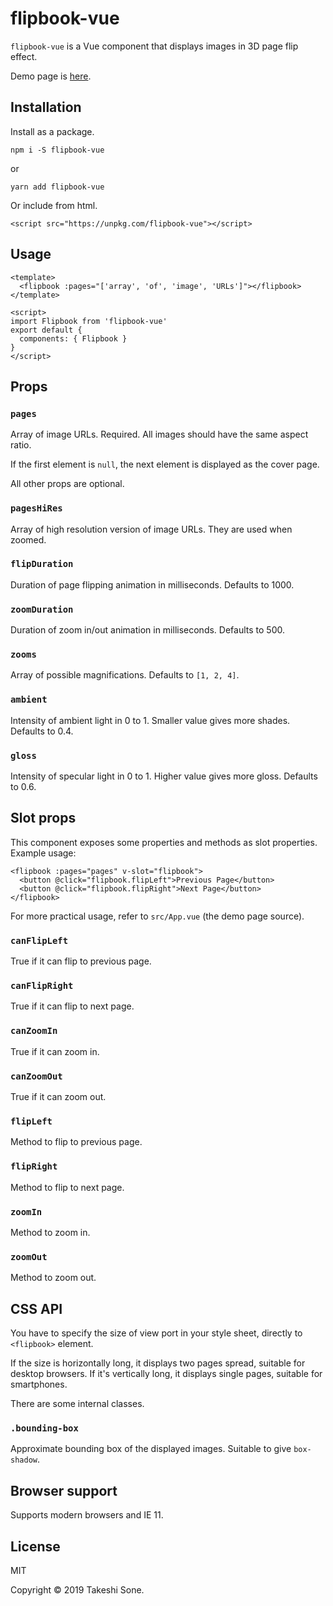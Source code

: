 # flipbook-vue

`flipbook-vue` is a Vue component that displays images in 3D page flip effect.

Demo page is [here](https://ts1.github.io/flipbook-vue/).

## Installation

Install as a package.

```
npm i -S flipbook-vue
```

or

```
yarn add flipbook-vue
```

Or include from html.

```
<script src="https://unpkg.com/flipbook-vue"></script>
```

## Usage

```
<template>
  <flipbook :pages="['array', 'of', 'image', 'URLs']"></flipbook>
</template>

<script>
import Flipbook from 'flipbook-vue'
export default {
  components: { Flipbook }
}
</script>
```

## Props

### `pages`

Array of image URLs. Required.
All images should have the same aspect ratio.

If the first element is `null`, the next element is displayed as the cover page.

All other props are optional.

### `pagesHiRes`

Array of high resolution version of image URLs.
They are used when zoomed.

### `flipDuration`

Duration of page flipping animation in milliseconds.
Defaults to 1000.

### `zoomDuration`

Duration of zoom in/out animation in milliseconds.
Defaults to 500.

### `zooms`

Array of possible magnifications. 
Defaults to `[1, 2, 4]`.

### `ambient`

Intensity of ambient light in 0 to 1.
Smaller value gives more shades.
Defaults to 0.4.

### `gloss`

Intensity of specular light in 0 to 1.
Higher value gives more gloss.
Defaults to 0.6.

## Slot props

This component exposes some properties and methods as slot properties.
Example usage:

```
<flipbook :pages="pages" v-slot="flipbook">
  <button @click="flipbook.flipLeft">Previous Page</button>
  <button @click="flipbook.flipRight">Next Page</button>
</flipbook>
```

For more practical usage, refer to `src/App.vue` (the demo page source).

### `canFlipLeft`

True if it can flip to previous page. 

### `canFlipRight`

True if it can flip to next page. 

### `canZoomIn`

True if it can zoom in.

### `canZoomOut`

True if it can zoom out.

### `flipLeft`

Method to flip to previous page.

### `flipRight`

Method to flip to next page.

### `zoomIn`

Method to zoom in.

### `zoomOut`

Method to zoom out.

## CSS API

You have to specify the size of view port in your style sheet, directly to
`<flipbook>` element.

If the size is horizontally long, it displays two pages spread, suitable for desktop browsers.
If it's vertically long, it displays single pages, suitable for smartphones.

There are some internal classes.

### `.bounding-box`

Approximate bounding box of the displayed images.
Suitable to give `box-shadow`.

## Browser support

Supports modern browsers and IE 11.

## License

MIT

Copyright © 2019 Takeshi Sone.
